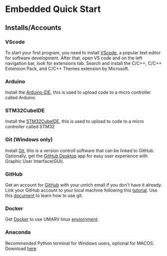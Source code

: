 # Embedded Quick Start

## Installs/Accounts
### VScode
To start your first program, you need to install [VScode](https://code.visualstudio.com/download), a popular text editor for software development. After that, open VS code and on the left navigation bar, look for extensions tab. Search and install the C/C++, C/C++ Extension Pack, and C/C++ Themes extension by Microsoft.

### Arduino
Install the [Arduino IDE](https://www.arduino.cc/en/software), this is used to upload code to a micro controller called Arduino. 

### STM32CubeIDE
Install the [STM32CubeIDE](https://www.st.com/en/development-tools/stm32cubeide.html), this is used to upload to code to a micro controller called STM32

### Git (Windows only)
Install [Git](https://git-scm.com/downloads), this is a version controll software that can be linked to GitHub. Optionally, get the [GitHub Desktop](https://desktop.github.com/) app for easy user experience with Graphic User Interface(GUI).

### GitHub
Get an account for [GitHub](https://github.com) with your umich email if you don't have it already. Link your GitHub account to your local machine following this [tutorial](https://docs.github.com/en/get-started/quickstart/set-up-git). Use this [document](git_intro.md) to learn how to use git.

### Docker
Get [Docker](https://www.docker.com/products/docker-desktop/) to use UMARV linux [enviornment](https://github.com/umigv/environment). 

### Anaconda
Recommended Python terminal for Windows users, optional for MACOS. Download [here](https://www.anaconda.com/download)

